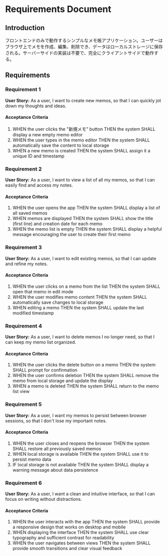# Requirements Document

## Introduction

フロントエンドのみで動作するシンプルなメモ帳アプリケーション。ユーザーはブラウザ上でメモを作成、編集、削除でき、データはローカルストレージに保存される。サーバーサイドの実装は不要で、完全にクライアントサイドで動作する。

## Requirements

### Requirement 1

**User Story:** As a user, I want to create new memos, so that I can quickly jot down my thoughts and ideas.

#### Acceptance Criteria

1. WHEN the user clicks the "新規メモ" button THEN the system SHALL display a new empty memo editor
2. WHEN the user types in the memo editor THEN the system SHALL automatically save the content to local storage
3. WHEN a new memo is created THEN the system SHALL assign it a unique ID and timestamp

### Requirement 2

**User Story:** As a user, I want to view a list of all my memos, so that I can easily find and access my notes.

#### Acceptance Criteria

1. WHEN the user opens the app THEN the system SHALL display a list of all saved memos
2. WHEN memos are displayed THEN the system SHALL show the title (first line) and creation date for each memo
3. WHEN the memo list is empty THEN the system SHALL display a helpful message encouraging the user to create their first memo

### Requirement 3

**User Story:** As a user, I want to edit existing memos, so that I can update and refine my notes.

#### Acceptance Criteria

1. WHEN the user clicks on a memo from the list THEN the system SHALL open that memo in edit mode
2. WHEN the user modifies memo content THEN the system SHALL automatically save changes to local storage
3. WHEN editing a memo THEN the system SHALL update the last modified timestamp

### Requirement 4

**User Story:** As a user, I want to delete memos I no longer need, so that I can keep my memo list organized.

#### Acceptance Criteria

1. WHEN the user clicks the delete button on a memo THEN the system SHALL prompt for confirmation
2. WHEN the user confirms deletion THEN the system SHALL remove the memo from local storage and update the display
3. WHEN a memo is deleted THEN the system SHALL return to the memo list view

### Requirement 5

**User Story:** As a user, I want my memos to persist between browser sessions, so that I don't lose my important notes.

#### Acceptance Criteria

1. WHEN the user closes and reopens the browser THEN the system SHALL restore all previously saved memos
2. WHEN local storage is available THEN the system SHALL use it to persist memo data
3. IF local storage is not available THEN the system SHALL display a warning message about data persistence

### Requirement 6

**User Story:** As a user, I want a clean and intuitive interface, so that I can focus on writing without distractions.

#### Acceptance Criteria

1. WHEN the user interacts with the app THEN the system SHALL provide a responsive design that works on desktop and mobile
2. WHEN displaying the interface THEN the system SHALL use clear typography and sufficient contrast for readability
3. WHEN the user navigates between views THEN the system SHALL provide smooth transitions and clear visual feedback